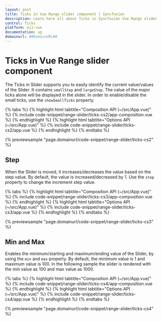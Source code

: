 ```yaml
---
layout: post
title: Ticks in Vue Range slider component | Syncfusion
description: Learn here all about Ticks in Syncfusion Vue Range slider component of Syncfusion Essential JS 2 and more.
control: Ticks 
platform: ej2-vue
documentation: ug
domainurl: ##DomainURL##
---
```


# Ticks in Vue Range slider component

The Ticks in Slider supports you to easily identify the current value/values of the Slider. It contains `smallStep` and `largeStep`. The value of the major ticks alone will be displayed in the slider. In order to enable/disable the small ticks, use the `showSmallTicks` property.

{% tabs %}
{% highlight html tabtitle="Composition API (~/src/App.vue)" %}
{% include code-snippet/range-slider/ticks-cs2/app-composition.vue %}
{% endhighlight %}
{% highlight html tabtitle="Options API (~/src/App.vue)" %}
{% include code-snippet/range-slider/ticks-cs2/app.vue %}
{% endhighlight %}
{% endtabs %}
        
{% previewsample "page.domainurl/code-snippet/range-slider/ticks-cs2" %}

## Step

When the Slider is moved, it increases/decreases the value based on the step value. By default, the value is increased/decreased by 1. Use the `step` property to change the increment step value.

{% tabs %}
{% highlight html tabtitle="Composition API (~/src/App.vue)" %}
{% include code-snippet/range-slider/ticks-cs3/app-composition.vue %}
{% endhighlight %}
{% highlight html tabtitle="Options API (~/src/App.vue)" %}
{% include code-snippet/range-slider/ticks-cs3/app.vue %}
{% endhighlight %}
{% endtabs %}
        
{% previewsample "page.domainurl/code-snippet/range-slider/ticks-cs3" %}

## Min and Max

Enables the minimum/starting and maximum/ending value of the Slider, by using the `min` and `max` property. By default, the minimum value is 1 and maximum value is 100. In the following sample the slider is rendered with the min value as 100 and max value as 1000.

{% tabs %}
{% highlight html tabtitle="Composition API (~/src/App.vue)" %}
{% include code-snippet/range-slider/ticks-cs4/app-composition.vue %}
{% endhighlight %}
{% highlight html tabtitle="Options API (~/src/App.vue)" %}
{% include code-snippet/range-slider/ticks-cs4/app.vue %}
{% endhighlight %}
{% endtabs %}
        
{% previewsample "page.domainurl/code-snippet/range-slider/ticks-cs4" %}
